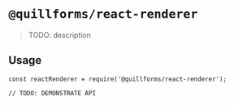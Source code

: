 # `@quillforms/react-renderer`

> TODO: description

## Usage

```
const reactRenderer = require('@quillforms/react-renderer');

// TODO: DEMONSTRATE API
```
